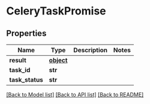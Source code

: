 # CeleryTaskPromise

## Properties
Name | Type | Description | Notes
------------ | ------------- | ------------- | -------------
**result** | [**object**](.md) |  | 
**task_id** | **str** |  | 
**task_status** | **str** |  | 

[[Back to Model list]](../README.md#documentation-for-models) [[Back to API list]](../README.md#documentation-for-api-endpoints) [[Back to README]](../README.md)


